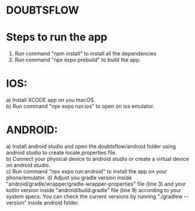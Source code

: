 # DOUBTSFLOW

# Steps to run the app
  1) Run command "npm install" to install all the dependencies
  2) Run command "npx expo prebuild" to build the app.

# IOS:

a) Install XCODE app on you macOS.  
b) Run command "npx expo run:ios" to open on ios emulator.  


# ANDROID:

a) Install android studio and open the doubtsflow/android folder using android studio to create locale.properties file.  
b) Connect your physical device to android studio or create a virtual device on android studio.  
c) Run command "npx expo run:android" to install the app on your phone/emulator.
d) Adjust you gradle version inside "android/gradle/wrapper/gradle-wrapper-properties" file (line 3) and your kotlin version inside "android/build.gradle" file (line 9) according to your system specs. You can check the current versions by running "./gradlew --version" inside android folder.

